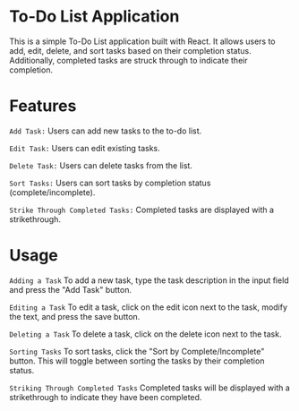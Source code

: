 # **To-Do List Application**

This is a simple To-Do List application built with React. It allows users to add, edit, delete, and sort tasks based on their completion status. Additionally, completed tasks are struck through to indicate their completion.
 
# **Features**

`Add Task:` Users can add new tasks to the to-do list.

`Edit Task:` Users can edit existing tasks.

`Delete Task:` Users can delete tasks from the list.

`Sort Tasks:` Users can sort tasks by completion status (complete/incomplete).

`Strike Through Completed Tasks:` Completed tasks are displayed with a strikethrough.

# **Usage**

`Adding a Task`
To add a new task, type the task description in the input field and press the "Add Task" button.

`Editing a Task`
To edit a task, click on the edit icon next to the task, modify the text, and press the save button.

`Deleting a Task`
To delete a task, click on the delete icon next to the task.

`Sorting Tasks`
To sort tasks, click the "Sort by Complete/Incomplete" button. This will toggle between sorting the tasks by their completion status.

`Striking Through Completed Tasks`
Completed tasks will be displayed with a strikethrough to indicate they have been completed.
